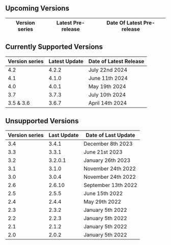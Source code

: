 ## Upcoming Versions

| Version series | Latest Pre-release | Date Of Latest Pre-release |
|-|-|-|

## Currently Supported Versions

| Version series | Latest Update | Date of Latest Release |
|-|-|-|
| 4.2 | 4.2.2 | July 22nd 2024 |
| 4.1 | 4.1.0 | June 11th 2024 |
| 4.0 | 4.0.1 | May 19th 2024 |
| 3.7 | 3.7.3 | July 10th 2024 |
| 3.5 & 3.6 | 3.6.7 | April 14th 2024 |


## Unsupported Versions

| Version series | Last Update | Date of Last Update |
|-|-|-|
| 3.4 | 3.4.1 | December 8th 2023 |
| 3.3 | 3.3.1 | June 21st 2023 |
| 3.2 | 3.2.0.1 | January 26th 2023 |
| 3.1 | 3.1.0 | November 24th 2022 |
| 3.0 | 3.0.4 | November 24th 2022 |
| 2.6 | 2.6.10 | September 13th 2022 |
| 2.5 | 2.5.5 | June 15th 2022 |
| 2.4 | 2.4.4 | May 29th 2022 | 
| 2.3 | 2.3.2 | January 5th 2022 |
| 2.2 | 2.2.3 | January 5th 2022 | 
| 2.1 | 2.1.2 | January 5th 2022 |
| 2.0 | 2.0.2 | January 5th 2022 |
